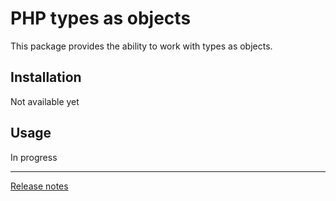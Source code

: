 # PHP types as objects

This package provides the ability to work with types as objects.

## Installation

Not available yet

## Usage

In progress

---

[Release notes](/CHANGELOG.md)
